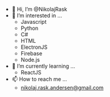 - 👋 Hi, I’m @NikolajRask
- 👀 I’m interested in ...
  - Javascript
  - Python
  - C#
  - HTML
  - ElectronJS
  - Firebase
  - Node.js
- 🌱 I’m currently learning ...
  - ReactJS
- 📫 How to reach me ...
  - nikolaj.rask.andersen@gmail.com

<!---
NikolajRask/NikolajRask is a ✨ special ✨ repository because its `README.md` (this file) appears on your GitHub profile.
You can click the Preview link to take a look at your changes.
--->

